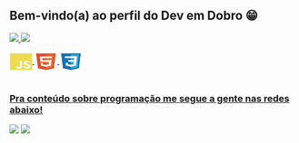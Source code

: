 ## Bem-vindo(a) ao perfil do Dev em Dobro 😁

 <div>
   <a href="https://github.com/willian-msantos">
   <img height="180em" src="https://github-readme-stats.vercel.app/api?username=willian-msantos&show_icons=true&theme=highcontrast&include_all_commits=true&count_private=true"/>
   <img height="180em" src="https://github-readme-stats.vercel.app/api/top-langs/?username=willian-msantos&layout=compact&langs_count=6&theme=tokyonight"/>
</div>
    
<div style="display: inline_block"><br>
  <img align="center" alt="Js" height="30" width="40" src="https://raw.githubusercontent.com/devicons/devicon/master/icons/javascript/javascript-plain.svg">
  <img align="center" alt="HTML" height="30" width="40" src="https://raw.githubusercontent.com/devicons/devicon/master/icons/html5/html5-original.svg">
  <img align="center" alt="CSS" height="30" width="40" src="https://raw.githubusercontent.com/devicons/devicon/master/icons/css3/css3-original.svg">
</div>
 
<br>
 
### Pra conteúdo sobre programação me segue a gente nas redes abaixo!
 
<div> 

  <a href="https://instagram.com/_willian_msantos" target="_blank"><img src="https://img.shields.io/badge/-Instagram-%23E4405F?style=for-the-badge&logo=instagram&logoColor=white" target="_blank"></a>
  <a href = "mailto:copiasmd@gmail.com"><img src="https://img.shields.io/badge/-Gmail-%23333?style=for-the-badge&logo=gmail&logoColor=white" target="_blank"></a>
 
</div>
